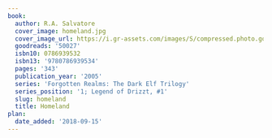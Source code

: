 ```yaml
---
book:
  author: R.A. Salvatore
  cover_image: homeland.jpg
  cover_image_url: https://i.gr-assets.com/images/S/compressed.photo.goodreads.com/books/1388223419l/50027.jpg
  goodreads: '50027'
  isbn10: 0786939532
  isbn13: '9780786939534'
  pages: '343'
  publication_year: '2005'
  series: 'Forgotten Realms: The Dark Elf Trilogy'
  series_position: '1; Legend of Drizzt, #1'
  slug: homeland
  title: Homeland
plan:
  date_added: '2018-09-15'
---
```

